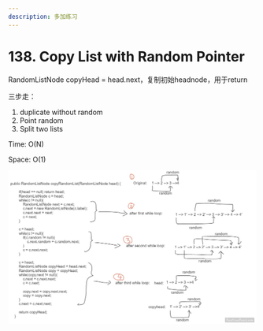 ```yaml
---
description: 多加练习
---
```


# 138. Copy List with Random Pointer

RandomListNode copyHead = head.next，复制初始headnode，用于return

三步走：

1. duplicate without random&#x20;
2. Point random&#x20;
3. Split two lists

Time: O(N)

Space: O(1)

![](<../../.gitbook/assets/image (40) (1) (1).png>)
